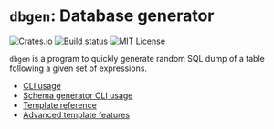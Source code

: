 `dbgen`: Database generator
===========================

[![Crates.io](https://img.shields.io/crates/v/dbgen.svg)](https://crates.io/crates/dbgen)
[![Build status](https://github.com/kennytm/dbgen/workflows/Rust/badge.svg)](https://github.com/kennytm/dbgen/actions?query=workflow%3ARust)
[![MIT License](https://img.shields.io/badge/license-MIT-blue.svg)](./LICENSE.txt)

`dbgen` is a program to quickly generate random SQL dump of a table following a given set of
expressions.

* [CLI usage](CLI.md)
* [Schema generator CLI usage](SchemaGen.md)
* [Template reference](Template.md)
* [Advanced template features](TemplateAdvanced.md)

